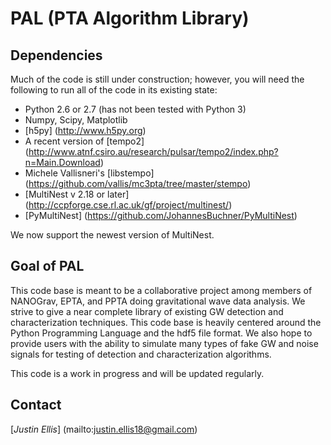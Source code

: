 # PAL (PTA Algorithm Library) #

## Dependencies ##

Much of the code is still under construction; however, you will need the following 
to run all of the code in its existing state:

* Python 2.6 or 2.7 (has not been tested with Python 3)
* Numpy, Scipy, Matplotlib
* [h5py] (http://www.h5py.org)
* A recent version of [tempo2] (http://www.atnf.csiro.au/research/pulsar/tempo2/index.php?n=Main.Download)
* Michele Vallisneri's [libstempo] (https://github.com/vallis/mc3pta/tree/master/stempo)
* [MultiNest v 2.18 or later] (http://ccpforge.cse.rl.ac.uk/gf/project/multinest/)
* [PyMultiNest] (https://github.com/JohannesBuchner/PyMultiNest)

We now support the newest version of MultiNest.

## Goal of PAL ##

This code base is meant to be a collaborative project among members of NANOGrav, EPTA, 
and PPTA doing gravitational wave data analysis. We strive to give a near complete library
of existing GW detection and characterization techniques. This code base is heavily centered
around the Python Programming Language and the hdf5 file format. We also hope to provide users 
with the ability to simulate many types of fake GW and noise signals for testing of detection
and characterization algorithms.

This code is a work in progress and will be updated regularly.

## Contact ##
[_Justin Ellis_] (mailto:justin.ellis18@gmail.com)
